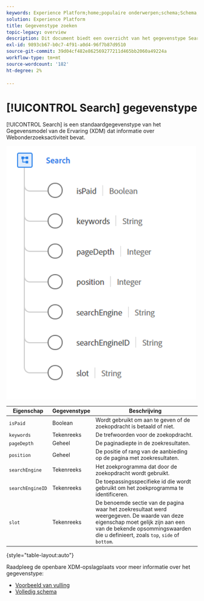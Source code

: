 ```yaml
---
keywords: Experience Platform;home;populaire onderwerpen;schema;Schema;XDM;velden;schema's;Schema's;search;datatype;data-type;data-type;
solution: Experience Platform
title: Gegevenstype zoeken
topic-legacy: overview
description: Dit document biedt een overzicht van het gegevenstype Search Experience Data Model (XDM).
exl-id: 9893cb67-b0c7-4f91-a0d4-96f7b87d9510
source-git-commit: 39d04cf482e862569277211d465bb2060a49224a
workflow-type: tm+mt
source-wordcount: '182'
ht-degree: 2%

---
```


# [!UICONTROL Search] gegevenstype

[!UICONTROL Search] is een standaardgegevenstype van het Gegevensmodel van de Ervaring (XDM) dat informatie over Webonderzoeksactiviteit bevat.

<img src="../images/data-types/search.PNG" width="500" /><br />

| Eigenschap | Gegevenstype | Beschrijving |
| --- | --- | --- |
| `isPaid` | Boolean | Wordt gebruikt om aan te geven of de zoekopdracht is betaald of niet. |
| `keywords` | Tekenreeks | De trefwoorden voor de zoekopdracht. |
| `pageDepth` | Geheel | De paginadiepte in de zoekresultaten. |
| `position` | Geheel | De positie of rang van de aanbieding op de pagina met zoekresultaten. |
| `searchEngine` | Tekenreeks | Het zoekprogramma dat door de zoekopdracht wordt gebruikt. |
| `searchEngineID` | Tekenreeks | De toepassingsspecifieke id die wordt gebruikt om het zoekprogramma te identificeren. |
| `slot` | Tekenreeks | De benoemde sectie van de pagina waar het zoekresultaat werd weergegeven. De waarde van deze eigenschap moet gelijk zijn aan een van de bekende opsommingswaarden die u definieert, zoals `top`, `side` of `bottom`. |

{style=&quot;table-layout:auto&quot;}

Raadpleeg de openbare XDM-opslagplaats voor meer informatie over het gegevenstype:

* [Voorbeeld van vulling](https://github.com/adobe/xdm/blob/master/components/datatypes/search.example.1.json)
* [Volledig schema](https://github.com/adobe/xdm/blob/master/components/datatypes/search.schema.json)
